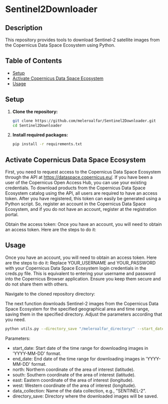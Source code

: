 # Sentinel2Downloader

## Description

This repository provides tools to download Sentinel-2 satellite images from the Copernicus Data Space Ecosystem using Python.

## Table of Contents

- [Setup](#setup)
- [Activate Copernicus Data Space Ecosystem](#activate-copernicus-data-space-ecosystem)
- [Usage](#usage)

## Setup

1. **Clone the repository:**
   ```sh
   git clone https://github.com/meleroalfar/Sentinel2Downloader.git
   cd Sentinel2Downloader
2. **Install required packages:**
   ```sh
   pip install -r requirements.txt

## Activate Copernicus Data Space Ecosystem



First, you need to request access to the Copernicus Data Space Ecosystem through the API at https://dataspace.copernicus.eu/. If you have been a user of the Copernicus Open Access Hub, you can use your existing credentials. To download products from the Copernicus Data Space Ecosystem catalog using the API, all users are required to have an access token. After you have registered, this token can easily be generated using a Python script. So, register an account in the Copernicus Data Space Ecosystem, and if you do not have an account, register at the registration portal.

Obtain the access token:
Once you have an account, you will need to obtain an access token. Here are the steps to do it:
## Usage
Once you have an account, you will need to obtain an access token. Here are the steps to do it:
Replace YOUR_USERNAME and YOUR_PASSWORD with your Copernicus Data Space Ecosystem login credentials in the creds.py file. This is equivalent to entering your username and password into the Copernicus Browser application. Ensure you keep them secure and do not share them with others.

Navigate to the cloned repository directory:

The next function downloads Sentinel-2 images from the Copernicus Data Space Ecosystem for the specified geographical area and time range, saving them in the specified directory. Adjust the parameters according that you need.

   ```sh
   python utils.py --directory_save "/meleroalfar_directory/" --start_date "2023-08-01" --end_date "2023-08-02" --data_collection "SENTINEL-2" --north -34.81 --south -34.82 --east -57.8900 --west -57.8961
   ```
Parameters:

   - start_date: Start date of the time range for downloading images in 'YYYY-MM-DD' format.
   - end_date: End date of the time range for downloading images in 'YYYY-MM-DD' format.
   - north: Northern coordinate of the area of interest (latitude).
   - south: Southern coordinate of the area of interest (latitude).
   - east: Eastern coordinate of the area of interest (longitude).
   - west: Western coordinate of the area of interest (longitude).
   - data_collection: Name of the data collection, e.g., "SENTINEL-2".
   - directory_save: Directory where the downloaded images will be saved.

